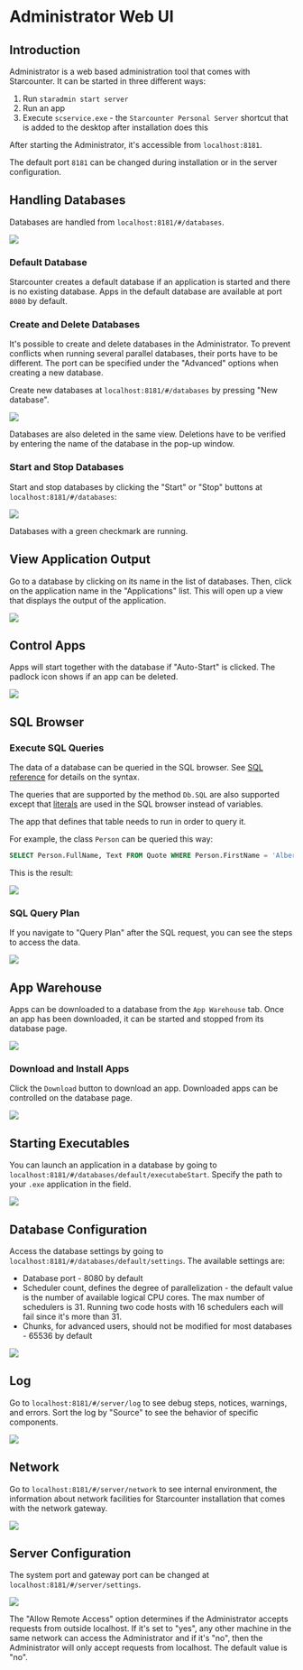 # Administrator Web UI

## Introduction

Administrator is a web based administration tool that comes with Starcounter. It can be started in three different ways:  
1. Run `staradmin start server`  
2. Run an app  
3. Execute `scservice.exe` - the `Starcounter Personal Server` shortcut that is added to the desktop after installation does this

After starting the Administrator, it's accessible from `localhost:8181`.

The default port `8181` can be changed during installation or in the server configuration.

## Handling Databases

Databases are handled from `localhost:8181/#/databases`.

![](../../.gitbook/assets/1%20%281%29.png)

### Default Database

Starcounter creates a default database if an application is started and there is no existing database. Apps in the default database are available at port `8080` by default.

### Create and Delete Databases

It's possible to create and delete databases in the Administrator. To prevent conflicts when running several parallel databases, their ports have to be different. The port can be specified under the "Advanced" options when creating a new database.

Create new databases at `localhost:8181/#/databases` by pressing "New database".



![](../../.gitbook/assets/3%20%281%29.png)

Databases are also deleted in the same view. Deletions have to be verified by entering the name of the database in the pop-up window.

### Start and Stop Databases

Start and stop databases by clicking the "Start" or "Stop" buttons at `localhost:8181/#/databases`:

![](../../.gitbook/assets/56%20%281%29.png)

Databases with a green checkmark are running.

## View Application Output

Go to a database by clicking on its name in the list of databases. Then, click on the application name in the "Applications" list. This will open up a view that displays the output of the application.

![](../../.gitbook/assets/appoutput2%20%281%29.gif)

## Control Apps

Apps will start together with the database if "Auto-Start" is clicked. The padlock icon shows if an app can be deleted.

![](../../.gitbook/assets/database.png)

## SQL Browser

### Execute SQL Queries

The data of a database can be queried in the SQL browser. See [SQL reference](../sql/) for details on the syntax.

The queries that are supported by the method `Db.SQL` are also supported except that [literals](../sql/literals.md) are used in the SQL browser instead of variables.

The app that defines that table needs to run in order to query it.

For example, the class `Person` can be queried this way:

```sql
SELECT Person.FullName, Text FROM Quote WHERE Person.FirstName = 'Albert'
```

This is the result:

![](../../.gitbook/assets/screenshot-2015-10-02-17.23.40.png)

### SQL Query Plan

If you navigate to "Query Plan" after the SQL request, you can see the steps to access the data.

![](../../.gitbook/assets/5%20%281%29.png)

## App Warehouse

Apps can be downloaded to a database from the `App Warehouse` tab. Once an app has been downloaded, it can be started and stopped from its database page.

![](../../.gitbook/assets/appstoretab%20%281%29.png)

### Download and Install Apps

Click the `Download` button to download an app. Downloaded apps can be controlled on the database page.

![](../../.gitbook/assets/appstore1.png)

## Starting Executables <a id="starting-executables"></a>

You can launch an application in a database by going to `localhost:8181/#/databases/default/executabeStart`. Specify the path to your `.exe` application in the field. 

![](../../.gitbook/assets/capture%20%281%29.PNG)

## Database Configuration

Access the database settings by going to `localhost:8181/#/databases/default/settings`. The available settings are:

* Database port - 8080 by default
* Scheduler count, defines the degree of parallelization - the default value is the number of available logical CPU cores. The max number of schedulers is 31. Running two code hosts with 16 schedulers each will fail since it's more than 31.  
* Chunks, for advanced users, should not be modified for most databases - 65536 by default

![](../../.gitbook/assets/7%20%281%29.png)

## Log

Go to `localhost:8181/#/server/log` to see debug steps, notices, warnings, and errors. Sort the log by "Source" to see the behavior of specific components.

![](../../.gitbook/assets/8%20%281%29.png)

## Network

Go to `localhost:8181/#/server/network` to see internal environment, the information about network facilities for Starcounter installation that comes with the network gateway.

![](../../.gitbook/assets/9.png)

## Server Configuration

The system port and gateway port can be changed at `localhost:8181/#/server/settings`.

![](../../.gitbook/assets/capture.PNG)

The "Allow Remote Access" option determines if the Administrator accepts requests from outside localhost. If it's set to "yes", any other machine in the same network can access the Administrator and if it's "no", then the Administrator will only accept requests from localhost. The default value is "no". 

